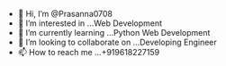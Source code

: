 - 👋 Hi, I’m @Prasanna0708
- 👀 I’m interested in ...Web Development
- 🌱 I’m currently learning ...Python Web Development
- 💞️ I’m looking to collaborate on ...Developing Engineer
- 📫 How to reach me ...+919618227159

<!---
Prasanna0708/Prasanna0708 is a ✨ special ✨ repository because its `README.md` (this file) appears on your GitHub profile.
You can click the Preview link to take a look at your changes.
--->
